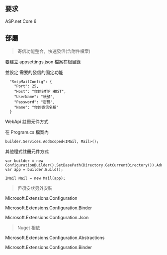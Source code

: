 ## 要求

ASP.net Core 6

## 部屬

> 寄信功能整合，快速發信(含附件檔案)

要建立 appsettings.json  檔案在根目錄

並設定 需要的發信的固定功能

```
  "SmtpMailConfig": {
    "Port": 25,
    "Host": "你的SMTP HOST",
    "UserName": "帳號",
    "Password": "密碼",
    "Name": "你的寄信名稱"
  }
```

WebApi 註冊元件方式

在 Program.cs 檔案內
```
builder.Services.AddScoped<IMail, Mail>();
```

其他程式註冊元件方式
```
var builder = new ConfigurationBuilder().SetBasePath(Directory.GetCurrentDirectory()).AddJsonFile("appsettings.json");
var app = builder.Build();

IMail Mail = new Mail(app);
```

>但須安狀另外安裝

Microsoft.Extensions.Configuration

Microsoft.Extensions.Configuration.Binder

Microsoft.Extensions.Configuration.Json



>Nuget 相依

Microsoft.Extensions.Configuration.Abstractions

Microsoft.Extensions.Configuration.Binder
